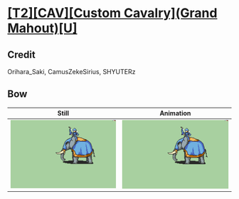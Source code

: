 # [\[T2\]\[CAV\]\[Custom Cavalry\]\(Grand Mahout\)\[U\]](../)

## Credit

Orihara_Saki, CamusZekeSirius, SHYUTERz
	
## Bow

| Still | Animation |
| :---: | :-------: |
| ![Bow still](./Bow_000.png) | ![Bow animation](./Bow.gif) |
